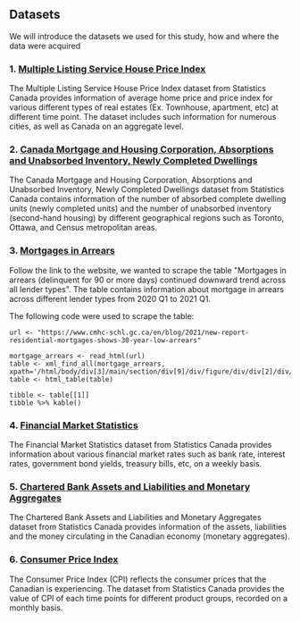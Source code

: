 ## Datasets

We will introduce the datasets we used for this study, how and where the data were acquired

### 1. [Multiple Listing Service House Price Index](https://www.crea.ca/housing-market-stats/mls-home-price-index/hpi-tool/)

The Multiple Listing Service House Price Index dataset from Statistics Canada provides information of average home price and price index for various different types of real estates (Ex. Townhouse, apartment, etc) at different time point. The dataset includes such information for numerous cities, as well as Canada on an aggregate level.

### 2. [Canada Mortgage and Housing Corporation, Absorptions and Unabsorbed Inventory, Newly Completed Dwellings](https://www150.statcan.gc.ca/t1/tbl1/en/tv.action?pid=3410014901)

The Canada Mortgage and Housing Corporation, Absorptions and Unabsorbed Inventory, Newly Completed Dwellings dataset from Statistics Canada contains information of the number of absorbed complete dwelling units (newly completed units) and the number of unabsorbed inventory (second-hand housing) by different geographical regions such as Toronto, Ottawa, and Census metropolitan areas.

### 3. [Mortgages in Arrears](https://www.cmhc-schl.gc.ca/en/blog/2021/new-report-sresidential-mortgages-shows-30-year-low-arrears)

Follow the link to the website, we wanted to scrape the table "Mortgages in arrears (delinquent for 90 or more days) continued downward trend across all lender types". The table contains information about mortgage in arrears across different lender types from 2020 Q1 to 2021 Q1.

The following code were used to scrape the table:

```{r}
url <- "https://www.cmhc-schl.gc.ca/en/blog/2021/new-report-residential-mortgages-shows-30-year-low-arrears"

mortgage_arrears <- read_html(url)
table <- xml_find_all(mortgage_arrears, xpath='/html/body/div[3]/main/section/div[9]/div/figure/div/div[2]/div/table')
table <- html_table(table)

tibble <- table[[1]]
tibble %>% kable()
```

### 4. [Financial Market Statistics](https://www150.statcan.gc.ca/t1/tbl1/en/tv.action?pid=1010014501)

The Financial Market Statistics dataset from Statistics Canada provides information about various financial market rates such as bank rate, interest rates, government bond yields, treasury bills, etc, on a weekly basis.

### 5. [Chartered Bank Assets and Liabilities and Monetary Aggregates](https://www150.statcan.gc.ca/t1/tbl1/en/tv.action?pid=1010011601)

The Chartered Bank Assets and Liabilities and Monetary Aggregates dataset from Statistics Canada provides information of the assets, liabilities and the money circulating in the Canadian economy (monetary aggregates).

### 6. [Consumer Price Index](https://www150.statcan.gc.ca/t1/tbl1/en/tv.action?pid=1810000401)

The Consumer Price Index (CPI)  reflects the consumer prices that the Canadian is experiencing. The dataset from Statistics Canada provides the value of CPI of each time points for different product groups, recorded on a monthly basis.